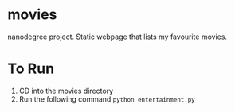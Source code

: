 # movies
nanodegree project. Static webpage that lists my favourite movies. 

# To Run
1. CD into the movies directory
2. Run the following command
    `python entertainment.py`
